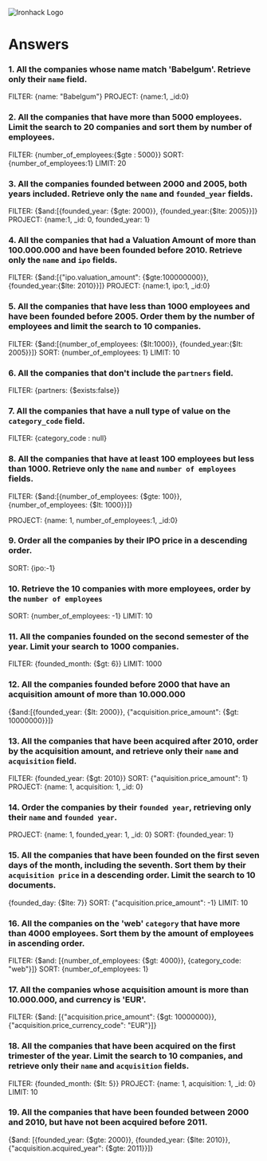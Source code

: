 ![Ironhack Logo](https://i.imgur.com/1QgrNNw.png)

# Answers

### 1. All the companies whose name match 'Babelgum'. Retrieve only their `name` field.

<!-- Your Code Goes Here -->

FILTER: {name: "Babelgum"}
PROJECT: {name:1, \_id:0}

### 2. All the companies that have more than 5000 employees. Limit the search to 20 companies and sort them by **number of employees**.

FILTER: {number_of_employees:{\$gte : 5000}}
SORT: {number_of_employees:1}
LIMIT: 20

<!-- Your Code Goes Here -->

### 3. All the companies founded between 2000 and 2005, both years included. Retrieve only the `name` and `founded_year` fields.

<!-- Your Code Goes Here -->

FILTER: {$and:[{founded_year: {$gte: 2000}}, {founded_year:{\$lte: 2005}}]}
PROJECT: {name:1, \_id: 0, founded_year: 1}

### 4. All the companies that had a Valuation Amount of more than 100.000.000 and have been founded before 2010. Retrieve only the `name` and `ipo` fields.

<!-- Your Code Goes Here -->

FILTER: {$and:[{"ipo.valuation_amount": {$gte:100000000}}, {founded_year:{\$lte: 2010}}]}
PROJECT: {name:1, ipo:1, \_id:0}

### 5. All the companies that have less than 1000 employees and have been founded before 2005. Order them by the number of employees and limit the search to 10 companies.

<!-- Your Code Goes Here -->

FILTER: {$and:[{number_of_employees: {$lt:1000}}, {founded_year:{\$lt: 2005}}]}
SORT: {number_of_employees: 1}
LIMIT: 10

### 6. All the companies that don't include the `partners` field.

<!-- Your Code Goes Here -->

FILTER: {partners: {\$exists:false}}

### 7. All the companies that have a null type of value on the `category_code` field.

<!-- Your Code Goes Here -->

FILTER: {category_code : null}

### 8. All the companies that have at least 100 employees but less than 1000. Retrieve only the `name` and `number of employees` fields.

<!-- Your Code Goes Here -->

FILTER: {$and:[{number_of_employees: {$gte: 100}}, {number_of_employees: {\$lt: 1000}}]}

PROJECT: {name: 1, number_of_employees:1, \_id:0}

### 9. Order all the companies by their IPO price in a descending order.

<!-- Your Code Goes Here -->

SORT: {ipo:-1}

### 10. Retrieve the 10 companies with more employees, order by the `number of employees`

<!-- Your Code Goes Here -->

SORT: {number_of_employees: -1}
LIMIT: 10

### 11. All the companies founded on the second semester of the year. Limit your search to 1000 companies.

<!-- Your Code Goes Here -->

FILTER: {founded_month: {\$gt: 6}}
LIMIT: 1000

<!-- ### 12. All the companies that have been 'deadpooled' after the third year. -->

<!-- Your Code Goes Here -->

### 12. All the companies founded before 2000 that have an acquisition amount of more than 10.000.000

{$and:[{founded_year: {$lt: 2000}}, {"acquisition.price_amount": {\$gt: 10000000}}]}

<!-- Your Code Goes Here -->

### 13. All the companies that have been acquired after 2010, order by the acquisition amount, and retrieve only their `name` and `acquisition` field.

<!-- Your Code Goes Here -->

FILTER: {founded_year: {\$gt: 2010}}
SORT: {"aquisition.price_amount": 1}
PROJECT: {name: 1, acquisition: 1, \_id: 0}

### 14. Order the companies by their `founded year`, retrieving only their `name` and `founded year`.

<!-- Your Code Goes Here -->

PROJECT: {name: 1, founded_year: 1, \_id: 0}
SORT: {founded_year: 1}

### 15. All the companies that have been founded on the first seven days of the month, including the seventh. Sort them by their `acquisition price` in a descending order. Limit the search to 10 documents.

<!-- Your Code Goes Here -->

{founded_day: {\$lte: 7}}
SORT: {"acquisition.price_amount": -1}
LIMIT: 10

### 16. All the companies on the 'web' `category` that have more than 4000 employees. Sort them by the amount of employees in ascending order.

<!-- Your Code Goes Here -->

FILTER: {$and: [{number_of_employees: {$gt: 4000}}, {category_code: "web"}]}
SORT: {number_of_employees: 1}

### 17. All the companies whose acquisition amount is more than 10.000.000, and currency is 'EUR'.

<!-- Your Code Goes Here -->

FILTER: {$and: [{"acquisition.price_amount": {$gt: 10000000}}, {"acquisition.price_currency_code": "EUR"}]}

### 18. All the companies that have been acquired on the first trimester of the year. Limit the search to 10 companies, and retrieve only their `name` and `acquisition` fields.

<!-- Your Code Goes Here -->

FILTER: {founded_month: {\$lt: 5}}
PROJECT: {name: 1, acquisition: 1, \_id: 0}
LIMIT: 10

### 19. All the companies that have been founded between 2000 and 2010, but have not been acquired before 2011.

{$and: [{founded_year: {$gte: 2000}}, {founded_year: {$lte: 2010}}, {"acquisition.acquired_year": {$gte: 2011}}]}

<!-- Your Code Goes Here -->
